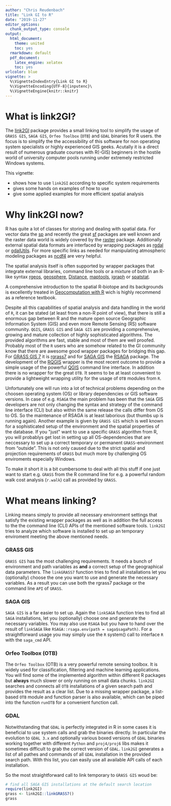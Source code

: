 ```yaml
---
author: "Chris Reudenbach"
title: "Link GI to R"
date: "2019-11-27"
editor_options:
  chunk_output_type: console
output:
  html_document: 
    theme: united
    toc: yes
  rmarkdown: default
  pdf_document:
    latex_engine: xelatex
    toc: yes
urlcolor: blue
vignette: >
  %\VignetteIndexEntry{Link GI to R}
  %\VignetteEncoding{UTF-8}{inputenc}\
  %\VignetteEngine{knitr::knitr}
---
```



# What is link2GI?

The [link2GI](https://CRAN.R-project.org/package=link2GI) package provides a small linking tool to simplify the usage of `GRASS GIS`, `SAGA GIS`, `Orfeo Toolbox` (`OTB`) and `GDAL` binaries for R users. the focus is to simplify the the accessibility of this software for non operating system specialists or highly experienced GIS geeks.  Acutally it is a direct result of numerous graduate courses with R(-GIS) beginners in the hostile world of university computer pools running under extremely restricted Windows systems. 

This vignette:

* shows how to use `link2GI` according to specific system requirements 
* gives some hands on examples of how to use  
* give some applied examples for more efficient spatial analysis 


# Why link2GI now?

R has quite a lot of classes for storing and dealing with spatial data. For vector data the [sp](https://CRAN.R-project.org/package=sp) and recently the great [sf](https://CRAN.R-project.org/package=sf) packages are well known and the raster data world is widely covered by the [raster](https://CRAN.R-project.org/package=raster) package. Additionally external spatial data formats are interfaced by wrapping packages as [rgdal](https://CRAN.R-project.org/package=rgdal) or [gdalUtils](https://CRAN.R-project.org/package=gdalUtils). For more specific links as needed for manipulating atmospheric modeling packages as [ncdf4](https://CRAN.R-project.org/package=ncdf4) are very helpful.

The spatial analysis itself is often supported by wrapper packages that integrate external libraries, command line tools or a mixture of both in an R-like syntax [rgeos](https://CRAN.R-project.org/package=rgeos), [geosphere](https://CRAN.R-project.org/package=geosphere), [Distance](https://CRAN.R-project.org/package=Distance), [maptools](https://CRAN.R-project.org/package=maptools), [igraph](https://CRAN.R-project.org/package=igraph) or [spatstat](https://CRAN.R-project.org/package=spatstat). 

A comprehensive introduction to the spatial R-biotope and its backgrounds is excellently treated in [Geocomputation with R](https://geocompr.robinlovelace.net) wich is highly recommend as a reference textbook.

Despite all this capabilities of spatial analysis and data handling in the world of `R`, it can be stated (at least from a non-R point of view), that there is still a enormous gap between R and the mature open source Geographic Information System (GIS) and even more Remote Sensing (RS) software community. `QGIS`, `GRASS GIS` and `SAGA GIS` are providing a comprehensive, growing and mature  collection of highly sophisticated algorithms. The provided algorithms are fast, stable and most of them are well proofed. Probably most of the `R` users who are somehow related to the GI community know that there are awesome good wrapper packages for bridging this gap. For [GRASS GIS 7](https://grass.osgeo.org/) it is [rgrass7](https://CRAN.R-project.org/package=rgrass7) and for [SAGA GIS](http://www.saga-gis.org/)  the [RSAGA](https://CRAN.R-project.org/package=RSAGA) package. The development of the [RQGIS](https://CRAN.R-project.org/package=RQGIS) wrapper is the most recent outcome to provide a simple  usage of the powerful [QGIS](https://www.qgis.org/) command line interface.
In addition there is no wrapper for the great `OTB`. It seems to be at least convenient to provide a lightweight wrapping utility for the usage of `OTB` modules from `R`.

Unfortunately one will run into a lot of technical problems depending on the choosen operating system (OS) or library dependencies or GIS software versions. In case of e.g. `RSAGA` the main problem has been that the `SAGA` GIS developers are not only changing the syntax and strategy of the command line interface (CLI) but also within the same release the calls differ from OS to OS. So the maintenance of RSAGA is at least laborious (but thumbs up is running again).  Another example is  given by `GRASS GIS`  which is well known for a sophisticated setup of the environment and the spatial properties of the database. If you "just" want to use a specific `GRASS` algorithm from R, you will probablys get lost in setting up all OS-dependencies that are neccessary to set up a correct temporary or permanent `GRASS`-environment from “outside”. This is not only caused due to the strict spatial and projection requirements of `GRASS` but much more by challenging OS enviroments especially Windows. 

To make it short it is a bit cumbersome to deal with all this stuff if one just want to start e.g. `GRASS` from the R command line for e.g. a powerful random walk cost analysis (`r.walk`) call as provided by `GRASS`.


# What means linking?
Linking means simply to provide all necessary environment settings that satisfy the existing wrapper packages as well as in addition the full access to the the command line (CLI) APIs of the mentioned software tools. `link2GI` tries to analyze which software is installed to set up an temporary enviroment meeting the above mentioned needs. 

### GRASS GIS

`GRASS GIS` has the most challenging requirements. It needs a bunch of environment and path variables as **and** a correct setup of the geographical data parameters. The `linkGRASS7` function tries to find all installations let you (optionally) choose the one you want to use and generate the necessary variables. As a result you can use both the rgrass7 package  or the command line `API` of `GRASS`.

### SAGA GIS

`SAGA GIS` is a far easier to set up. Again the `linkSAGA` function tries to find all `SAGA` installations, let you (optionally) choose one and generate the necessary variables. You may also use `RSAGA` but you have to hand over the result of `linkSAGA` like `RSAGA::rsaga.env(path = saga$sagaPath)`. For a straightforward usage you may simply use the  `R` system() call to  interface `R` with the `saga_cmd` API. 

### Orfeo Toolbox (OTB)

The `Orfeo Toolbox` (OTB) is a very powerful remote sensing toolbox. It is widely used for classification, filtering and machine learning applications. You will find some of the implemented algorithm within different R packages but **always** much slower or only running on small data chunks. `link2GI` searches and connects all `OTB` installations of a given search path and provides the result as a clear list.  Due to a missing wrapper package, a list-based `OTB` module and function parser is also available, which can be piped into the function `runOTB` for a convenient function call.

### GDAL
Notwithstanding that `GDAL` is perfectly integrated in R in some cases it is beneficial to use system calls and grab the binaries directly. In particular the evolution to `GDAL 3.x` and optionally various boxed versions of `GDAL` binaries working together with different `Python` and `proj4/proj6` libs makes it sometimes  difficult to grab the correct version of `GDAL`.  `link2GI` generates a list of all pathes and commands of all `GDAL` installation in the provided search path.  With this list, you can easily use all available API calls of each installation. 

So the most straightforward call to link temporary to `GRASS GIS` woud be:


```r
# find all SAGA GIS installations at the default search location
require(link2GI)
grass <- link2GI::linkGRASS7()
grass
```


